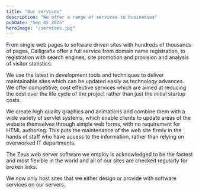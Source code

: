 ```yaml
---
title: "Our services"
description: "We offer a range of services to businesses"
pubDate: "Sep 05 2025"
heroImage: "/services.jpg"
---
```


From single web pages to software driven sites with hundreds of thousands of pages, Calligrafix offer a full service from domain name registration, to registration with search engines, site promotion and provision and analysis of visitor statistics.

We use the latest in development tools and techniques to deliver maintainable sites which can be updated easily as technology advances. We offer competitive, cost effective services which are aimed at reducing the cost over the life cycle of the project rather than just the initial startup costs.

We create high quality graphics and animations and combine them with a wide variety of servlet systems, which enable clients to update areas of the website themselves through simple web forms, with no requirement for HTML authoring. This puts the maintenance of the web site firmly in the hands of staff who have access to the information, rather than relying on overworked IT departments.

The Zeus web server software we employ is acknowledged to be the fastest and most flexible in the world and all of our sites are checked regularly for broken links.

We now only host sites that we either design or provide with software services on our servers.
